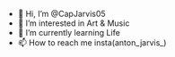 - 👋 Hi, I’m @CapJarvis05
- 👀 I’m interested in Art & Music
- 🌱 I’m currently learning Life
- 📫 How to reach me insta(anton_jarvis_)

<!---
CapJarvis05/Jarvis is a ✨ special ✨ repository because its `README.md` (this file) appears on your GitHub profile.
You can click the Preview link to take a look at your changes.
--->
